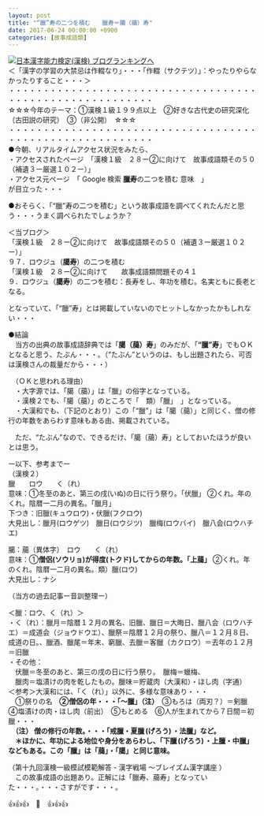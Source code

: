 ```yaml
---
layout: post
title: "“臘”寿の二つを積む　　臘寿＝臈（﨟）寿"
date: 2017-06-24 00:00:00 +0900
categories: [故事成語類]
---
```


[![](/syuusyuu9701/assets/images/“臘”寿の二つを積む-臘寿＝臈（﨟）寿-br_c_3028_1.gif)](http://blog.with2.net/link.php?1659096:3028 "日本漢字能力検定(漢検) ブログランキングへ")[日本漢字能力検定(漢検) ブログランキングへ](http://blog.with2.net/link.php?1659096:3028)  
＜「漢字の学習の大禁忌は作輟なり」・・・「作輟（サクテツ）」：やったりやらなかったりすること・・・＞  
・・・・・・・・・・・・・・・・・・・・・・・・・・・・・・・・・・・・・・・・・・・・・・・・・・・・・・・・・  
☆☆☆今年のテーマ：①漢検１級１９９点以上　②好きな古代史の研究深化（古田説の研究）　③（非公開）　☆☆☆　　  
・・・・・・・・・・・・・・・・・・・・・・・・・・・・・・・・・・・・・・・・・・・・・・・・・・・・・・・・・  
●今朝、リアルタイムアクセス状況をみたら、  
・アクセスされたページ　「漢検１級　２８ー②に向けて　故事成語類その５０（補遺３ー厳選１０２ー）」  
・アクセス元ページ　「 Google 検索 **臘寿**の二つを積む 意味　」  
が目立った・・・  
  
●おそらく、「“臘”寿の二つを積む」という故事成語を調べてくれたんだと思う・・・うまく調べられたでしょうか？  
  
＜当ブログ＞  
「漢検１級　２８ー②に向けて　故事成語類その５０（補遺３ー厳選１０２ー）」  
９７．ロウジュ（**臈寿**）の二つを積む  
「漢検１級　２８ー②に向けて　　故事成語類問題その４１  
９．ロウジュ（**臈寿**）の二つを積む：長寿をし、年功を積む。名実ともに長老となる。  
  
となっていて、「“臘”寿」とは掲載していないのでヒットしなかったかもしれない・・・  
  
●結論  
　当方の出典の故事成語辞典では「**臈（﨟）寿**」のみだが、「**“臘”寿**」でもＯＫとなると思う、たぶん・・・。（“たぶん”というのは、もし出題されたら、可否は漢検さんの裁量だから・・・）  
  
　（ＯＫと思われる理由）　  
　・大字源では、「臈（﨟）」は「臘」の俗字となっている。  
　・漢検２でも、「臈（﨟）」のところで「　類）「臘」　」となっている。  
　・大漢和でも、（下記のとおり）この「“臘”」は「臈（﨟）」と同じく、僧の修行の年数をあらわす意味もある由、掲載されている。  
  
　ただ、“たぶん”なので、できるだけ、「臈（﨟）寿」としておいたほうが良いとは思う。  
  
ー以下、参考までー  
（漢検２）  
臘　　ロウ　　く（れ）  
意味：①冬至のあと、第三の戌(いぬ)の日に行う祭り。「伏臘」 ②くれ。年のくれ。陰暦一二月の異名。「臘月」  
下つき：旧臘(キュウロウ)・伏臘(フクロウ)  
大見出し：臘月(ロウゲツ)　臘日(ロウジツ)　臘梅(ロウバイ)　臘八会(ロウハチエ)  
  
臈：﨟（異体字）　ロウ　　く（れ）  
意味：①**僧侶(ソウリョ)が得度(トクド)してからの年数。「上﨟」** ②くれ。年のくれ。陰暦一二月の異名。類）臘(ロウ)  
大見出し：ナシ  
  
（当方の過去記事ー音訓整理ー）  
  
＜臘：ロウ、く（れ）＞  
・く（れ）：臘月＝陰暦１２月の異名、旧臘、臘日＝大晦日、臘八会（ロウハチエ）＝成道会（ジョウドウエ）、臘祭＝陰暦１２月の祭り、臘八＝１２月８日、成道の日。、臘酒、臘尾＝年末、窮臘、去臘＝客臘（カクロウ）＝去年の１２月＝旧臘  
・その他：  
　伏臘＝冬至のあと、第三の戌の日に行う祭り。　臘梅＝蠟梅、  
　臘肉＝塩漬けの肉を乾したもの。臘味＝貯蔵肉（大漢和）・ほし肉（字通）  
＜参考＞大漢和には、「く（れ）」以外に、多様な意味あり・・・  
　①祭りの名　**②僧侶の年・・・「～臘」（注）**　③もろは（両刃？）＝剣臘　④塩漬けの肉・ほし肉（前出）　⑤もとめる　⑥人が生まれてから７日間＝初臘・・・  
　**（注） 僧の修行の年数。・・・「戒臘・夏臘 (げろう) ・法臘」など。  
　＊ほかに、年功による地位や身分をあらわし、「下臘 (げろう) ・上臘・中臘」などもある。この「臘」は「﨟」・「臈」と同じ意味。**  
  
（第十九回漢検一級模試模範解答 - 漢字戦場 ～ブレイズム漢字講座 ）  
　この故事成語の出題あり。正解には「臘寿、﨟寿」となっていた・・・。・・・さすがです・・・。  
  
👍👍👍　🐔　👍👍👍